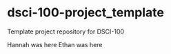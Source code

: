 # dsci-100-project_template
Template project repository for DSCI-100

Hannah was here
Ethan was here